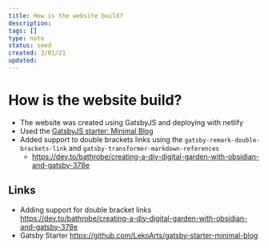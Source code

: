 ```yaml
---
title: How is the website build?
description: 
tags: []
type: note
status: seed
created: 3/01/21
updated: 
---
```



# How is the website build?

- The website was created using GatsbyJS and deploying with netlify
- Used the [GatsbyJS starter: Minimal Blog](https://github.com/LekoArts/gatsby-starter-minimal-blog)
- Added support to double brackets links using the `gatsby-remark-double-brackets-link` and `gatsby-transformer-markdown-references`
	- https://dev.to/bathrobe/creating-a-diy-digital-garden-with-obsidian-and-gatsby-378e
## Links
-  Adding support for double bracket links https://dev.to/bathrobe/creating-a-diy-digital-garden-with-obsidian-and-gatsby-378e
-  Gatsby Starter https://github.com/LekoArts/gatsby-starter-minimal-blog

